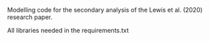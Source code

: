Modelling code for the secondary analysis of the Lewis et al. (2020) research paper.

All libraries needed in the requirements.txt
